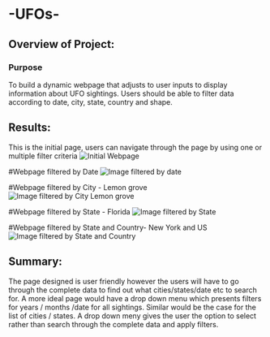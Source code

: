 # -UFOs-

## Overview of Project: 
### Purpose
To build a dynamic webpage that adjusts to user inputs to display information about UFO sightings. Users should be able to filter data according to date, city, state, country and shape.

## Results: 

This is the initial page, users can navigate through the page by using one or multiple filter criteria
![Initial Webpage](https://user-images.githubusercontent.com/104873181/182051051-73b9d023-7775-4799-96f9-9b0911159470.png)

#Webpage filtered by Date
![Image filtered by date](https://user-images.githubusercontent.com/104873181/182051066-d72debb1-b4c5-40af-a183-8de026e6986c.png)

#Webpage filtered by City - Lemon grove
![Image filtered by City Lemon grove](https://user-images.githubusercontent.com/104873181/182051054-bcb28db8-355c-4fb6-8bf3-831896c20c62.png)

#Webpage filtered by State - Florida
![Image filtered by State](https://user-images.githubusercontent.com/104873181/182051071-d093e4d5-2987-4689-8b6c-4053cb231e14.png)

#Webpage filtered by State and Country- New York and US
![Image filtered by State and Country](https://user-images.githubusercontent.com/104873181/182051075-7a662f0d-8836-4c52-b8ac-0093c377cbbf.png)

## Summary: 

The page designed is user friendly however the users will have to go through the complete data to find out what cities/states/date etc to search for. A more ideal page would have a drop down menu which presents filters for years / months /date for all sightings. Similar would be the case for the list of cities / states. A drop down meny gives the user the option to select rather than search through the complete data and apply filters.
